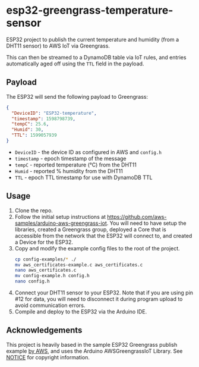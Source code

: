 # esp32-greengrass-temperature-sensor

ESP32 project to publish the current temperature and humidity (from a DHT11 sensor) to AWS IoT via Greengrass.

This can then be streamed to a DynamoDB table via IoT rules, and entries automatically aged off using the `TTL` field in the payload.

## Payload

The ESP32 will send the following payload to Greengrass:

```json
{
  "DeviceID": "ESP32-temperature",
  "timestamp": 1598798739,
  "tempC": 25.6,
  "Humid": 30,
  "TTL": 1599057939
}
```

- `DeviceID` - the device ID as configured in AWS and `config.h`
- `timestamp` - epoch timestamp of the message
- `tempC` - reported temperature (°C) from the DHT11
- `Humid` - reported % humidity from the DHT11
- `TTL` - epoch TTL timestamp for use with DynamoDB TTL

## Usage

1. Clone the repo.
2. Follow the initial setup instructions at https://github.com/aws-samples/arduino-aws-greengrass-iot. You will need to have setup the libraries, created a Greengrass group, deployed a Core that is accessible from the network that the ESP32 will connect to, and created a Device for the ESP32.
3. Copy and modify the example config files to the root of the project.
   ```bash
   cp config-examples/* ./
   mv aws_certificates-example.c aws_certificates.c
   nano aws_certificates.c
   mv config-example.h config.h
   nano config.h
   ```
4. Connect your DHT11 sensor to your ESP32. Note that if you are using pin #12 for data, you will need to disconnect it during program upload to avoid communication errors.
5. Compile and deploy to the ESP32 via the Arduino IDE.

## Acknowledgements

This project is heavily based in the sample ESP32 Greengrass publish example [by AWS](https://github.com/aws-samples/arduino-aws-greengrass-iot/tree/master/examples/gg_temp_humid_pub_sub), and uses the Arduino AWSGreengrassIoT Library. See [NOTICE](./NOTICE) for copyright information.
